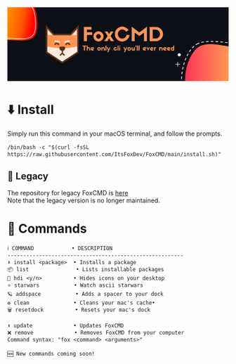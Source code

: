 ![Banner](https://github.com/ItsFoxDev/FoxCMD/raw/main/banner.png)
---
# ⬇️ Install
Simply run this command in your macOS terminal, and follow the prompts.
```
/bin/bash -c "$(curl -fsSL https://raw.githubusercontent.com/ItsFoxDev/FoxCMD/main/install.sh)" 
```
## 📜 Legacy
The repository for legacy FoxCMD is [here](https://github.com/ItsFoxDev/FoxCMD-Legacy)
<br>Note that the legacy version is no longer maintained.

# 📄 Commands
```
ℹ️ COMMAND            • DESCRIPTION
--------------------------------------------------------
⬇️ install <package>  • Installs a package
📦 list               • Lists installable packages
👀 hdi <y/n>          • Hides icons on your desktop
⭐️ starwars           • Watch ascii starwars
🪐 addspace           • Adds a spacer to your dock
♻️ clean              • Cleans your mac's cache•
🗑 resetdock          • Resets your mac's dock

⬆️ update             • Updates FoxCMD
❌ remove             • Removes FoxCMD from your computer
Command syntax: "fox <command> <arguments>"

🆕 New commands coming soon!
```
